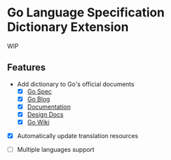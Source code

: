 # Go Language Specification Dictionary Extension

WIP

## Features

- Add dictionary to Go's official documents
  - [x] [Go Spec](https://golang.org/ref/spec)
  - [x] [Go Blog](https://blog.golang.org/)
  - [x] [Documentation](https://golang.org/doc/)
  - [x] [Design Docs](https://go.googlesource.com/proposal/+/refs/heads/master/design/)
  - [x] [Go Wiki](https://github.com/golang/go/wiki)
- [x] Automatically update translation resources
- [ ] Multiple languages support

